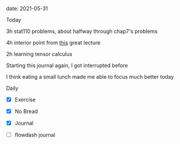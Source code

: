 date: 2021-05-31


Today

3h stat110 problems, about halfway through chap7's problems

4h interior point from [this](https://www.youtube.com/watch?v=4mpq-wsYBxw) great lecture

2h learning tensor calculus


Starting this journal again, I got interrupted before

I think eating a small lunch made me able to focus much better today

Daily
- [x] Exercise
- [x] No Bread
- [x] Journal
- [ ] flowdash journal

